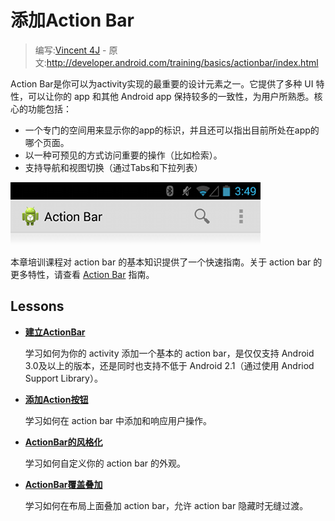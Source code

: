 # 添加Action Bar

> 编写:[Vincent 4J](http://github.com/vincent4j) - 原文:<http://developer.android.com/training/basics/actionbar/index.html>

Action Bar是你可以为activity实现的最重要的设计元素之一。它提供了多种 UI 特性，可以让你的 app 和其他 Android app 保持较多的一致性，为用户所熟悉。核心的功能包括：
- 一个专门的空间用来显示你的app的标识，并且还可以指出目前所处在app的哪个页面。
- 以一种可预见的方式访问重要的操作（比如检索）。
- 支持导航和视图切换（通过Tabs和下拉列表）

![actionbar-actions](actionbar-actions.png)

本章培训课程对 action bar 的基本知识提供了一个快速指南。关于 action bar 的更多特性，请查看 [Action Bar](https://developer.android.com/guide/topics/ui/actionbar.html) 指南。

## Lessons

* [**建立ActionBar**](setting-up.html)

  学习如何为你的 activity 添加一个基本的 action bar，是仅仅支持 Android 3.0及以上的版本，还是同时也支持不低于 Android 2.1（通过使用 Andriod Support Library）。


* [**添加Action按钮**](adding-buttons.html)

  学习如何在 action bar 中添加和响应用户操作。


* [**ActionBar的风格化**](styling.html)

  学习如何自定义你的 action bar 的外观。


* [**ActionBar覆盖叠加**](overlaying.html)

  学习如何在布局上面叠加 action bar，允许 action bar 隐藏时无缝过渡。
